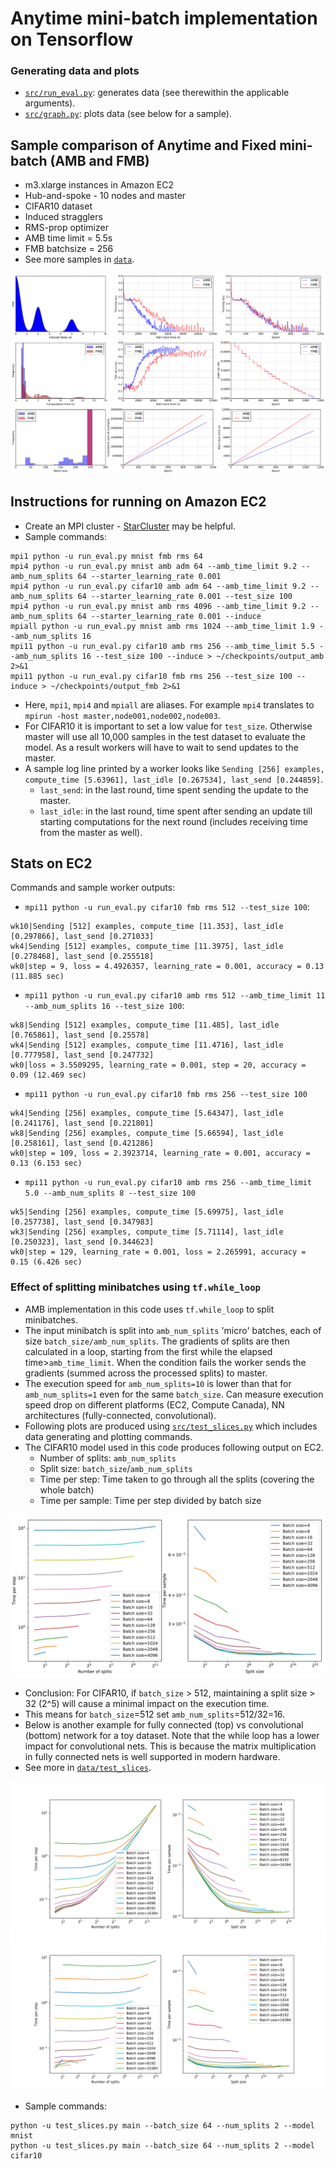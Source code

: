 # Anytime mini-batch implementation on Tensorflow

### Generating data and plots
* [`src/run_eval.py`](src/run_eval.py): generates data (see therewithin the applicable arguments).
* [`src/graph.py`](src/graph.py): plots data (see below for a sample).

## Sample comparison of Anytime and Fixed mini-batch (AMB and FMB)
* m3.xlarge instances in Amazon EC2
* Hub-and-spoke - 10 nodes and master
* CIFAR10 dataset
* Induced stragglers
* RMS-prop optimizer
* AMB time limit = 5.5s
* FMB batchsize = 256
* See more samples in [`data`](data).

<img src="data/600_cifar10_v4/cifar10__set3/all_plots.png?raw=true"/>

## Instructions for running on Amazon EC2
* Create an MPI cluster - [StarCluster](http://star.mit.edu/cluster/docs/latest/installation.html) may be helpful.
* Sample commands:
``` shell
mpi1 python -u run_eval.py mnist fmb rms 64
mpi4 python -u run_eval.py mnist amb adm 64 --amb_time_limit 9.2 --amb_num_splits 64 --starter_learning_rate 0.001
mpi4 python -u run_eval.py cifar10 amb adm 64 --amb_time_limit 9.2 --amb_num_splits 64 --starter_learning_rate 0.001 --test_size 100
mpi4 python -u run_eval.py mnist amb rms 4096 --amb_time_limit 9.2 --amb_num_splits 64 --starter_learning_rate 0.001 --induce
mpiall python -u run_eval.py mnist amb rms 1024 --amb_time_limit 1.9 --amb_num_splits 16
mpi11 python -u run_eval.py cifar10 amb rms 256 --amb_time_limit 5.5 --amb_num_splits 16 --test_size 100 --induce > ~/checkpoints/output_amb 2>&1
mpi11 python -u run_eval.py cifar10 fmb rms 256 --test_size 100 --induce > ~/checkpoints/output_fmb 2>&1
```
* Here, `mpi1`, `mpi4` and `mpiall` are aliases. For example `mpi4` translates to `mpirun -host master,node001,node002,node003`. 
* For CIFAR10 it is important to set a low value for `test_size`. Otherwise master will use all 10,000 samples in the test dataset to evaluate the model. As a result workers will have to wait to send updates to the master. 
* A sample log line printed by a worker looks like `Sending [256] examples, compute_time [5.63961], last_idle [0.267534], last_send [0.244859]`.
    * `last_send`: in the last round, time spent sending the update to the master.
    * `last_idle`: in the last round, time spent after sending an update till starting computations for the next round (includes receiving time from the master as well).

## Stats on EC2
Commands and sample worker outputs:
* `mpi11 python -u run_eval.py cifar10 fmb rms 512 --test_size 100`:
``` shell
wk10|Sending [512] examples, compute_time [11.353], last_idle [0.297866], last_send [0.271033]
wk4|Sending [512] examples, compute_time [11.3975], last_idle [0.278468], last_send [0.255518]
wk0|step = 9, loss = 4.4926357, learning_rate = 0.001, accuracy = 0.13 (11.885 sec)
```
* `mpi11 python -u run_eval.py cifar10 amb rms 512 --amb_time_limit 11 --amb_num_splits 16 --test_size 100`:
``` shell
wk8|Sending [512] examples, compute_time [11.485], last_idle [0.765861], last_send [0.25578]
wk4|Sending [512] examples, compute_time [11.4716], last_idle [0.777958], last_send [0.247732]
wk0|loss = 3.5509295, learning_rate = 0.001, step = 20, accuracy = 0.09 (12.469 sec)
```
* `mpi11 python -u run_eval.py cifar10 fmb rms 256 --test_size 100`
```
wk4|Sending [256] examples, compute_time [5.64347], last_idle [0.241176], last_send [0.221801]
wk8|Sending [256] examples, compute_time [5.66594], last_idle [0.258161], last_send [0.421286]
wk0|step = 109, loss = 2.3923714, learning_rate = 0.001, accuracy = 0.13 (6.153 sec)
```
* `mpi11 python -u run_eval.py cifar10 amb rms 256 --amb_time_limit 5.0 --amb_num_splits 8 --test_size 100`
```
wk5|Sending [256] examples, compute_time [5.69975], last_idle [0.257738], last_send [0.347983]
wk3|Sending [256] examples, compute_time [5.71114], last_idle [0.250323], last_send [0.344623]
wk0|step = 129, learning_rate = 0.001, loss = 2.265991, accuracy = 0.15 (6.426 sec)
```


### Effect of splitting minibatches using `tf.while_loop`
* AMB implementation in this code uses `tf.while_loop` to split minibatches.
* The input minibatch is split into `amb_num_splits` 'micro' batches, each of size `batch_size/amb_num_splits`. The gradients of splits are then calculated in a loop, starting from the first while the elapsed time>`amb_time_limit`. When the condition fails the worker sends the gradients (summed across the processed splits) to master.
* The execution speed for `amb_num_splits=10` is lower than that for `amb_num_splits=1` even for the same `batch_size`. Can measure execution speed drop on different platforms (EC2, Compute Canada), NN architectures (fully-connected, convolutional). 
* Following plots are produced using [`src/test_slices.py`](src/test_slices.py) which includes data generating and plotting commands.
* The CIFAR10 model used in this code produces following output on EC2.
    * Number of splits: `amb_num_splits`
    * Split size: `batch_size`/`amb_num_splits`
    * Time per step: Time taken to go through all the splits (covering the whole batch)
    * Time per sample: Time per step divided by batch size
<img src="data/test_slices/cifar10_ec2-m3-xlarge.png?raw=true"/>

* Conclusion: For CIFAR10, if `batch_size` > 512, maintaining a split size > 32 (2^5) will cause a minimal impact on the execution time. 
* This means for `batch_size`=512 set `amb_num_splits`=512/32=16.
* Below is another example for fully connected (top) vs convolutional (bottom) network for a toy dataset. Note that the while loop has a lower impact for convolutional nets. This is because the matrix multiplication in fully connected nets is well supported in modern hardware.
* See more in [`data/test_slices`](data/test_slices).

<img src="data/test_slices/toy_model_fc_ec2-t2-micro.png?raw=true"/>
<img src="data/test_slices/toy_model_conv_ec2-t2-micro.png?raw=true"/>

* Sample commands:
``` shell
python -u test_slices.py main --batch_size 64 --num_splits 2 --model mnist
python -u test_slices.py main --batch_size 64 --num_splits 2 --model cifar10
```
